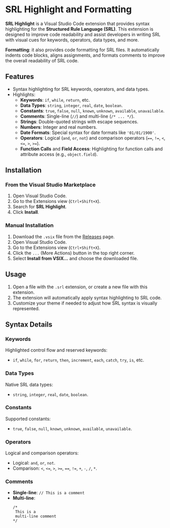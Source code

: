 # SRL Highlight and Formatting

**SRL Highlight** is a Visual Studio Code extension that provides syntax highlighting for the **Structured Rule Language (SRL)**. This extension is designed to improve code readability and assist developers in writing SRL with visual cues for keywords, operators, data types, and more.

**Formatting**: it also provides code formatting for SRL files. It automatically indents code blocks, aligns assignments, and formats comments to improve the overall readability of SRL code.

## Features

-   Syntax highlighting for SRL keywords, operators, and data types.
-   Highlights:
    -   **Keywords**: `if`, `while`, `return`, etc.
    -   **Data Types**: `string`, `integer`, `real`, `date`, `boolean`.
    -   **Constants**: `true`, `false`, `null`, `known`, `unknown`, `available`, `unavailable`.
    -   **Comments**: Single-line (`//`) and multi-line (`/* ... */`).
    -   **Strings**: Double-quoted strings with escape sequences.
    -   **Numbers**: Integer and real numbers.
    -   **Date Formats**: Special syntax for date formats like `'01/01/1900'`.
    -   **Operators**: Logical (`and`, `or`, `not`) and comparison operators (`==`, `!=`, `<`, `<=`, `>`, `>=`).
    -   **Function Calls** and **Field Access**: Highlighting for function calls and attribute access (e.g., `object.field`).

## Installation

### From the Visual Studio Marketplace

1. Open Visual Studio Code.
2. Go to the Extensions view (`Ctrl+Shift+X`).
3. Search for **SRL Highlight**.
4. Click **Install**.

### Manual Installation

1. Download the `.vsix` file from the [Releases](#) page.
2. Open Visual Studio Code.
3. Go to the Extensions view (`Ctrl+Shift+X`).
4. Click the `...` (More Actions) button in the top right corner.
5. Select **Install from VSIX...** and choose the downloaded file.

## Usage

1. Open a file with the `.srl` extension, or create a new file with this extension.
2. The extension will automatically apply syntax highlighting to SRL code.
3. Customize your theme if needed to adjust how SRL syntax is visually represented.

## Syntax Details

### Keywords

Highlighted control flow and reserved keywords:

-   `if`, `while`, `for`, `return`, `then`, `increment`, `each`, `catch`, `try`, `is`, etc.

### Data Types

Native SRL data types:

-   `string`, `integer`, `real`, `date`, `boolean`.

### Constants

Supported constants:

-   `true`, `false`, `null`, `known`, `unknown`, `available`, `unavailable`.

### Operators

Logical and comparison operators:

-   Logical: `and`, `or`, `not`.
-   Comparison: `<`, `<=`, `>`, `>=`, `==`, `!=`, `+`, `-`, `/`, `*`.

### Comments

-   **Single-line**: `// This is a comment`
-   **Multi-line**:
    ```srl
    /*
     This is a
     multi-line comment
    */
    ```
